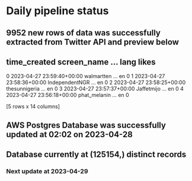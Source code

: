 # Daily pipeline status
## 9952 new rows of data was successfully extracted from Twitter API and preview below
##                time_created     screen_name  ... lang likes
0 2023-04-27 23:59:40+00:00      walmartten  ...   en     0
1 2023-04-27 23:58:36+00:00  IndependentNGR  ...   en     0
2 2023-04-27 23:58:25+00:00   thesunnigeria  ...   en     0
3 2023-04-27 23:57:37+00:00      Jaffetmijo  ...   en     0
4 2023-04-27 23:56:18+00:00    phat_melanin  ...   en     0

[5 rows x 14 columns]
## AWS Postgres Database was successfully updated at  02:02 on 2023-04-28
## Database currently at (125154,) distinct records
### Next update at 2023-04-29
